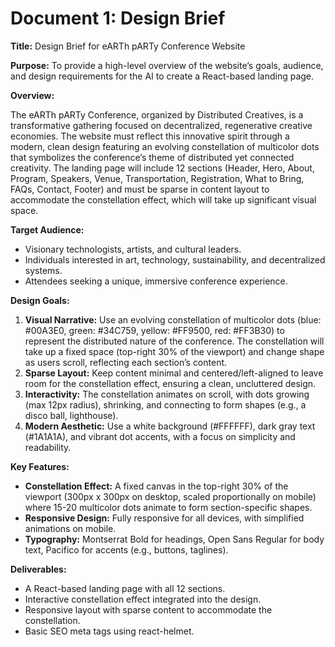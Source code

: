 # Document 1: Design Brief

**Title:** Design Brief for eARTh pARTy Conference Website

**Purpose:** To provide a high-level overview of the website’s goals, audience, and design requirements for the AI to create a React-based landing page.

**Overview:**

The eARTh pARTy Conference, organized by Distributed Creatives, is a transformative gathering focused on decentralized, regenerative creative economies. The website must reflect this innovative spirit through a modern, clean design featuring an evolving constellation of multicolor dots that symbolizes the conference’s theme of distributed yet connected creativity. The landing page will include 12 sections (Header, Hero, About, Program, Speakers, Venue, Transportation, Registration, What to Bring, FAQs, Contact, Footer) and must be sparse in content layout to accommodate the constellation effect, which will take up significant visual space.

**Target Audience:**

- Visionary technologists, artists, and cultural leaders.
- Individuals interested in art, technology, sustainability, and decentralized systems.
- Attendees seeking a unique, immersive conference experience.

**Design Goals:**

1. **Visual Narrative:** Use an evolving constellation of multicolor dots (blue: #00A3E0, green: #34C759, yellow: #FF9500, red: #FF3B30) to represent the distributed nature of the conference. The constellation will take up a fixed space (top-right 30% of the viewport) and change shape as users scroll, reflecting each section’s content.
2. **Sparse Layout:** Keep content minimal and centered/left-aligned to leave room for the constellation effect, ensuring a clean, uncluttered design.
3. **Interactivity:** The constellation animates on scroll, with dots growing (max 12px radius), shrinking, and connecting to form shapes (e.g., a disco ball, lighthouse).
4. **Modern Aesthetic:** Use a white background (#FFFFFF), dark gray text (#1A1A1A), and vibrant dot accents, with a focus on simplicity and readability.

**Key Features:**

- **Constellation Effect:** A fixed canvas in the top-right 30% of the viewport (300px x 300px on desktop, scaled proportionally on mobile) where 15-20 multicolor dots animate to form section-specific shapes.
- **Responsive Design:** Fully responsive for all devices, with simplified animations on mobile.
- **Typography:** Montserrat Bold for headings, Open Sans Regular for body text, Pacifico for accents (e.g., buttons, taglines).

**Deliverables:**

- A React-based landing page with all 12 sections.
- Interactive constellation effect integrated into the design.
- Responsive layout with sparse content to accommodate the constellation.
- Basic SEO meta tags using react-helmet.